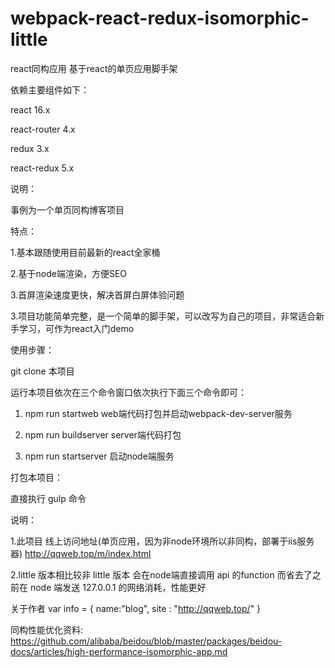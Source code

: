 # webpack-react-redux-isomorphic-little
react同构应用
基于react的单页应用脚手架

依赖主要组件如下：

react 16.x

react-router 4.x

redux 3.x

react-redux 5.x


说明：

事例为一个单页同构博客项目


特点：

1.基本跟随使用目前最新的react全家桶

2.基于node端渲染，方便SEO

3.首屏渲染速度更快，解决首屏白屏体验问题

3.项目功能简单完整，是一个简单的脚手架，可以改写为自己的项目，非常适合新手学习，可作为react入门demo


使用步骤：

git clone 本项目

运行本项目依次在三个命令窗口依次执行下面三个命令即可：

1. npm run startweb web端代码打包并启动webpack-dev-server服务

2. npm run buildserver server端代码打包

3. npm run startserver 启动node端服务


打包本项目：

直接执行 gulp 命令


说明：

1.此项目 线上访问地址(单页应用，因为非node环境所以非同构，部署于iis服务器) http://qqweb.top/m/index.html

2.little 版本相比较非 little 版本 会在node端直接调用 api 的function 而省去了之前在 node 端发送 127.0.0.1 的网络消耗，性能更好


关于作者
  var info = {
    name:"blog",
    site : "http://qqweb.top/"
  }

同构性能优化资料: 
https://github.com/alibaba/beidou/blob/master/packages/beidou-docs/articles/high-performance-isomorphic-app.md
